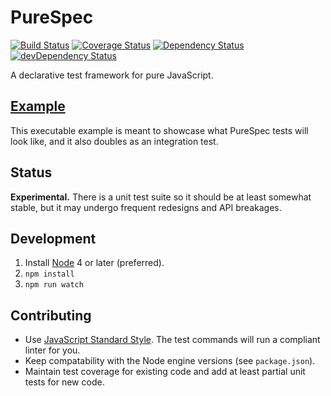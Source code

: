 # PureSpec
[![Build Status](https://travis-ci.org/nickmccurdy/purespec.svg?branch=master)](https://travis-ci.org/nickmccurdy/purespec)
[![Coverage Status](https://coveralls.io/repos/github/nickmccurdy/purespec/badge.svg?branch=master)](https://coveralls.io/github/nickmccurdy/purespec?branch=master)
[![Dependency Status](https://david-dm.org/nickmccurdy/purespec.svg)](https://david-dm.org/nickmccurdy/purespec)
[![devDependency Status](https://david-dm.org/nickmccurdy/purespec/dev-status.svg)](https://david-dm.org/nickmccurdy/purespec/?type=dev)

A declarative test framework for pure JavaScript.

## [Example](./example.js)
This executable example is meant to showcase what PureSpec tests will look like, and it also doubles as an integration test.

## Status
__Experimental.__ There is a unit test suite so it should be at least somewhat stable, but it may undergo frequent redesigns and API breakages.

## Development
1. Install [Node](https://nodejs.org/en/download/) 4 or later (preferred).
2. `npm install`
3. `npm run watch`

## Contributing
- Use [JavaScript Standard Style](http://standardjs.com/). The test commands will run a compliant linter for you.
- Keep compatability with the Node engine versions (see `package.json`).
- Maintain test coverage for existing code and add at least partial unit tests for new code.
